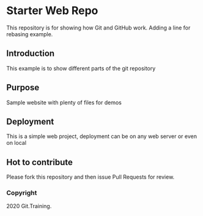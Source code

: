 # Starter Web Repo

This repository is for showing how Git and GitHub work. Adding a line for rebasing example.

## Introduction

This example is to show different parts of the git repository

## Purpose

Sample website with plenty of files for demos

## Deployment

This is a simple web project, deployment can be on any web server or even on local

## Hot to contribute

Please fork this repository and then issue Pull Requests for review.


### Copyright

2020 Git.Training.
